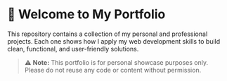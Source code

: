 # 👋 Welcome to My Portfolio

This repository contains a collection of my personal and professional projects. Each one shows how I apply my web development skills to build clean, functional, and user-friendly solutions.

> ⚠️ **Note:** This portfolio is for personal showcase purposes only. Please do not reuse any code or content without permission.
